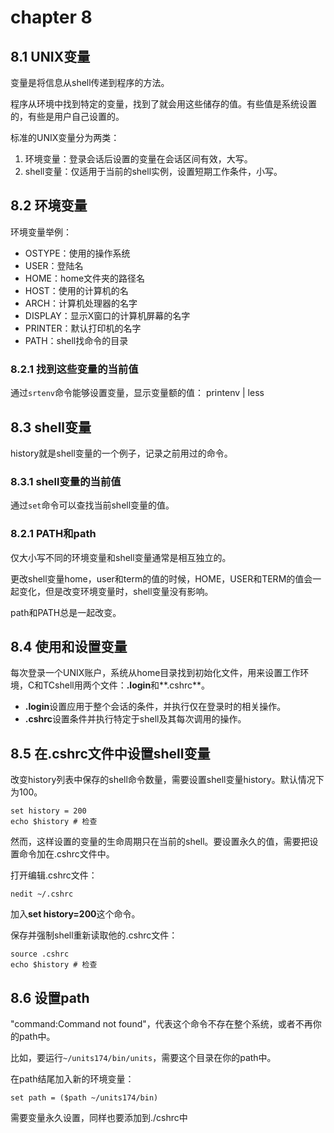 # chapter 8
## 8.1 UNIX变量
变量是将信息从shell传递到程序的方法。

程序从环境中找到特定的变量，找到了就会用这些储存的值。有些值是系统设置的，有些是用户自己设置的。

标准的UNIX变量分为两类：
1. 环境变量：登录会话后设置的变量在会话区间有效，大写。
2. shell变量：仅适用于当前的shell实例，设置短期工作条件，小写。
## 8.2 环境变量
环境变量举例：
* OSTYPE：使用的操作系统
* USER：登陆名
* HOME：home文件夹的路径名
* HOST：使用的计算机的名
* ARCH：计算机处理器的名字
* DISPLAY：显示X窗口的计算机屏幕的名字
* PRINTER：默认打印机的名字
* PATH：shell找命令的目录
### 8.2.1 找到这些变量的当前值
通过`srtenv`命令能够设置变量，显示变量额的值：
    printenv | less
## 8.3 shell变量

history就是shell变量的一个例子，记录之前用过的命令。

### 8.3.1 shell变量的当前值
通过`set`命令可以查找当前shell变量的值。

### 8.2.1 PATH和path
仅大小写不同的环境变量和shell变量通常是相互独立的。

更改shell变量home，user和term的值的时候，HOME，USER和TERM的值会一起变化，但是改变环境变量时，shell变量没有影响。

path和PATH总是一起改变。

## 8.4 使用和设置变量
每次登录一个UNIX账户，系统从home目录找到初始化文件，用来设置工作环境，C和TCshell用两个文件：**.login**和**.cshrc**。
* **.login**设置应用于整个会话的条件，并执行仅在登录时的相关操作。
* **.cshrc**设置条件并执行特定于shell及其每次调用的操作。

## 8.5 在.cshrc文件中设置shell变量
改变history列表中保存的shell命令数量，需要设置shell变量history。默认情况下为100。
```
set history = 200
echo $history # 检查
```
然而，这样设置的变量的生命周期只在当前的shell。要设置永久的值，需要把设置命令加在.cshrc文件中。

打开编辑.cshrc文件：
```
nedit ~/.cshrc
```
加入**set history=200**这个命令。

保存并强制shell重新读取他的.cshrc文件：
```
source .cshrc
echo $history # 检查
```
## 8.6 设置path
"command:Command not found"，代表这个命令不存在整个系统，或者不再你的path中。

比如，要运行`~/units174/bin/units`，需要这个目录在你的path中。

在path结尾加入新的环境变量：
```
set path = ($path ~/units174/bin)
```
需要变量永久设置，同样也要添加到./cshrc中
